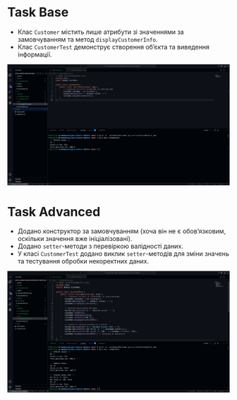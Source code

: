 # Task Base
- Клас `Customer` містить лише атрибути зі значеннями за замовчуванням та метод `displayCustomerInfo`.
- Клас `CustomerTest` демонструє створення об’єкта та виведення інформації.

![done.png](https://github.com/ppc-ntu-khpi/java-classes-1kalina/blob/main/Solution/done.png)



# Task Advanced
- Додано конструктор за замовчуванням (хоча він не є обов’язковим, оскільки значення вже ініціалізовані).
- Додано `setter`-методи з перевіркою валідності даних.
- У класі `CustomerTest` додано виклик `setter`-методів для зміни значень та тестування обробки некоректних даних.

![advanced.png](https://github.com/ppc-ntu-khpi/java-classes-1kalina/blob/main/Solution/advanced.png)